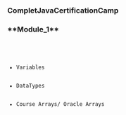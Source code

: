 <h3>CompletJavaCertificationCamp</h3>

<h3>**Module_1**</h3>
<pre><code>
<ul>
  <li>Variables</li>
  <li>DataTypes</li>
  <li>Course Arrays/ Oracle Arrays</li> 


</ul>
</code></pre>
